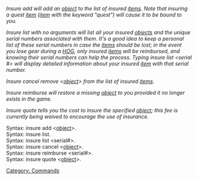 *Insure add will add an [object](:Category:_Objects.md "wikilink") to
the list of insured [items](:Category:_Objects.md "wikilink"). Note that
insuring a quest [item](:Category:_Objects.md "wikilink")
([item](:Category:_Objects.md "wikilink") with the keyword "quest") will
cause it to be bound to you.*

*Insure list with no arguments will list all your insured
[objects](:Category:_Objects.md "wikilink") and the unique serial
numbers associated with them. It's a good idea to keep a personal list
of these serial numbers in case the
[items](:Category:_Objects.md "wikilink") should be lost; in the event
you lose gear during a [HOG](Hogathons.md "wikilink"), only insured
[items](:Category:_Objects.md "wikilink") will be reimbursed, and
knowing their serial numbers can help the process. Typing insure list
\<serial \#\> will display detailed information about your insured
[item](:Category:_Objects.md "wikilink") with that serial number.*

*Insure cancel remove \<[object](:Category:_Objects.md "wikilink")\>
from the list of insured [items](:Category:_Objects.md "wikilink").*

*Insure reimburse will restore a missing
[object](:Category:_Objects.md "wikilink") to you provided it no longer
exists in the game.*

*Insure quote tells you the cost to insure the specified
[object](:Category:_Objects.md "wikilink"); this fee is currently being
waived to encourage the use of insurance.*

Syntax: insure add \<[object](:Category:_Objects.md "wikilink")\>.  
Syntax: insure list.  
Syntax: insure list \<serial#\>.  
Syntax: insure cancel \<[object](:Category:_Objects.md "wikilink")\>.  
Syntax: insure reimburse \<serial#\>.  
Syntax: insure quote \<[object](:Category:_Objects.md "wikilink")\>.  

[Category: Commands](Category:_Commands "wikilink")
